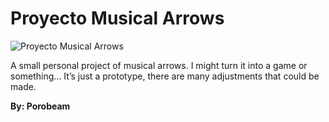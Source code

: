 

# Proyecto Musical Arrows

![Proyecto Musical Arrows](https://i.imgur.com/82P33H3.png)

A small personal project of musical arrows. I might turn it into a game or something… It’s just a prototype, there are many adjustments that could be made.

**By: Porobeam**
